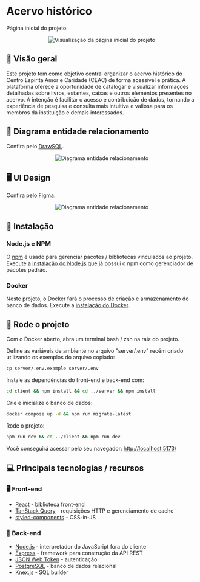 # Acervo histórico

Página inicial do projeto.

<div align="center">
	<img src="https://github.com/bombinideh/library/assets/72027449/8fa29542-8f1c-4c2a-b84f-7a9ef888497c"
	alt="Visualização da página inicial do projeto" />
</div>

## 🔎 Visão geral

Este projeto tem como objetivo central organizar o acervo histórico do Centro Espírita Amor e Caridade (CEAC) de forma acessível e prática. A plataforma oferece a oportunidade de catalogar e visualizar informações detalhadas sobre livros, estantes, caixas e outros elementos presentes no acervo. A intenção é facilitar o acesso e contribuição de dados, tornando a experiência de pesquisa e consulta mais intuitiva e valiosa para os membros da instituição e demais interessados.

## 💾 Diagrama entidade relacionamento

Confira pelo [DrawSQL](https://github.com/bombinideh/library/assets/72027449/47a6d7d1-3917-470b-8400-2a4591d068ae).

<div align="center">
	<img src="https://github.com/bombinideh/library/assets/72027449/47a6d7d1-3917-470b-8400-2a4591d068ae"
	alt="Diagrama entidade relacionamento" />
</div>

## 🖥️ UI Design

Confira pelo [Figma](https://www.figma.com/file/1dPhUMg46mI1czPWzq5eZF/library-layout?type=design&node-id=3%3A2&mode=design&t=0j5RBuB7O7YKI59o-1).

<div align="center">
	<img src="https://github.com/bombinideh/library/assets/72027449/ac68d63e-4118-40e2-ab14-6f781436a5de"
	alt="Diagrama entidade relacionamento" />
</div>

## 🚀 Instalação

### Node.js e NPM

O [npm](https://www.npmjs.com/) é usado para gerenciar pacotes / bibliotecas vinculados ao projeto. Execute a [instalação do Node.js](https://nodejs.org/en/download/current) que já possui o npm como gerenciador de pacotes padrão.

### Docker

Neste projeto, o Docker fará o processo de criação e armazenamento do banco de dados. Execute a [instalação do Docker](https://www.docker.com/products/docker-desktop/).

## 🚀 Rode o projeto

Com o Docker aberto, abra um terminal bash / zsh na raiz do projeto. 

Define as variáveis de ambiente no arquivo "server/.env" recém criado utilizando os exemplos do arquivo copiado:
```bash
cp server/.env.example server/.env
```

Instale as dependências do front-end e back-end com:

```bash
cd client && npm install && cd ../server && npm install
```

Crie e inicialize o banco de dados:

```bash
docker compose up -d && npm run migrate-latest
```

Rode o projeto:

```bash
npm run dev && cd ../client && npm run dev
```

Você conseguirá acessar pelo seu navegador: [http://localhost:5173/](http://localhost:5173/)

## 💻 Principais tecnologias / recursos

### 🖥️ Front-end

- [React](https://react.dev/) - biblioteca front-end
- [TanStack Query](https://tanstack.com/query/v3/) - requisições HTTP e gerenciamento de cache
- [styled-components](https://styled-components.com/) - CSS-in-JS

### 💾 Back-end

- [Node.js](https://nodejs.org/en) - interpretador do JavaScript fora do cliente
- [Express](https://expressjs.com/pt-br/) - framework para construção da API REST
- [JSON Web Token](https://www.npmjs.com/package/jsonwebtoken) - autenticação
- [PostgreSQL](https://www.postgresql.org/) - banco de dados relacional
- [Knex.js](https://knexjs.org/) - SQL builder
